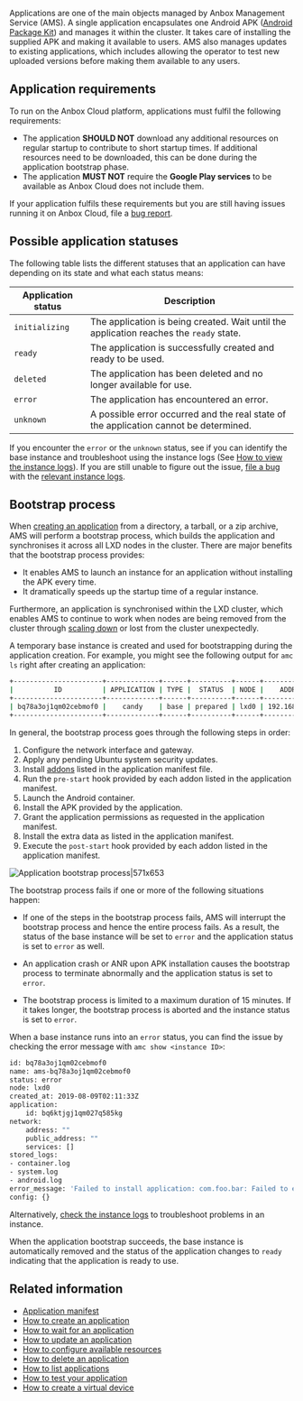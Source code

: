 Applications are one of the main objects managed by Anbox Management Service (AMS). A single application encapsulates one Android APK ([Android Package Kit](https://en.wikipedia.org/wiki/Android_application_package)) and manages it within the cluster. It takes care of installing the supplied APK and making it available to users. AMS also manages updates to existing applications, which includes allowing the operator to test new uploaded versions before making them available to any users.

## Application requirements

To run on the Anbox Cloud platform, applications must fulfil the following requirements:

* The application **SHOULD NOT** download any additional resources on regular startup to contribute to short startup times. If additional resources need to be downloaded, this can be done during the application bootstrap phase.
* The application **MUST NOT** require the **Google Play services** to be available as Anbox Cloud does not include them.

If your application fulfils these requirements but you are still having issues running it on Anbox Cloud, file a [bug report](https://bugs.launchpad.net/indore-extern/+filebug).

## Possible application statuses

The following table lists the different statuses that an application can have depending on its state and what each status means:

| Application status | Description |
|--------------------|-------------|
| `initializing` | The application is being created. Wait until the application reaches the `ready` state. |
| `ready` | The application is successfully created and ready to be used. |
| `deleted` | The application has been deleted and no longer available for use. |
| `error` | The application has encountered an error. |
| `unknown` | A possible error occurred and the real state of the application cannot be determined. |

If you encounter the `error` or the `unknown` status, see if you can identify the base instance and troubleshoot using the instance logs (See [How to view the instance logs](https://discourse.ubuntu.com/t/how-to-view-the-instance-logs/24329)). If you are still unable to figure out the issue, [file a bug](https://bugs.launchpad.net/anbox-cloud) with the [relevant instance logs](https://discourse.ubuntu.com/t/how-to-view-the-instance-logs/24329#view-stored-logs-2).

## Bootstrap process

When [creating an application](https://discourse.ubuntu.com/t/create-an-application/24198) from a directory, a tarball, or a zip archive, AMS will perform a bootstrap process, which builds the application and synchronises it across all LXD nodes in the cluster. There are major benefits that the bootstrap process provides:

  * It enables AMS to launch an instance for an application without installing the APK every time.
  * It dramatically speeds up the startup time of a regular instance.

Furthermore, an application is synchronised within the LXD cluster, which enables AMS to continue to work when nodes are being removed from the cluster through [scaling down](https://discourse.ubuntu.com/t/scale-down-a-lxd-cluster/24323) or lost from the cluster unexpectedly.

A temporary base instance is created and used for bootstrapping during the application creation. For example, you might see the following output for `amc ls` right after creating an application:

```bash
+----------------------+-------------+------+----------+------+---------------+-----------+
|          ID          | APPLICATION | TYPE |  STATUS  | NODE |    ADDRESS    | ENDPOINTS |
+----------------------+-------------+------+----------+------+---------------+-----------+
| bq78a3oj1qm02cebmof0 |    candy    | base | prepared | lxd0 | 192.168.100.2 |           |
+----------------------+-------------+------+----------+------+---------------+-----------+
```

In general, the bootstrap process goes through the following steps in order:

1. Configure the network interface and gateway.
2. Apply any pending Ubuntu system security updates.
3. Install [addons](https://discourse.ubuntu.com/t/addons/25293) listed in the application manifest file.
4. Run the `pre-start` hook provided by each addon listed in the application manifest.
5. Launch the Android container.
6. Install the APK provided by the application.
7. Grant the application permissions as requested in the application manifest.
8. Install the extra data as listed in the application manifest.
9. Execute the `post-start` hook provided by each addon listed in the application manifest.

![Application bootstrap process|571x653](https://assets.ubuntu.com/v1/7eed04fd-application-bootstrap.png)

The bootstrap process fails if one or more of the following situations happen:

* If one of the steps in the bootstrap process fails, AMS will interrupt the bootstrap process and hence the entire process fails. As a result, the status of the base instance will be set to `error` and the application status is set to `error` as well.

* An application crash or ANR upon APK installation causes the bootstrap process to terminate abnormally and the application status is set to `error`.

* The bootstrap process is limited to a maximum duration of 15 minutes. If it takes longer, the bootstrap process is aborted and the instance status is set to `error`.

When a base instance runs into an `error` status, you can find the issue by checking the error message with `amc show <instance ID>`:

```bash
id: bq78a3oj1qm02cebmof0
name: ams-bq78a3oj1qm02cebmof0
status: error
node: lxd0
created_at: 2019-08-09T02:11:33Z
application:
    id: bq6ktjgj1qm027q585kg
network:
    address: ""
    public_address: ""
    services: []
stored_logs:
- container.log
- system.log
- android.log
error_message: 'Failed to install application: com.foo.bar: Failed to extract native libraries, res=-113'
config: {}
```

Alternatively, [check the instance logs](https://discourse.ubuntu.com/t/24329) to troubleshoot problems in an instance.

When the application bootstrap succeeds, the base instance is automatically removed and the status of the application changes to `ready` indicating that the application is ready to use.

## Related information

* [Application manifest](https://discourse.ubuntu.com/t/application-manifest/24197)
* [How to create an application](https://discourse.ubuntu.com/t/create-an-application/24198)
* [How to wait for an application](https://discourse.ubuntu.com/t/wait-for-an-application/24202)
* [How to update an application](https://discourse.ubuntu.com/t/update-an-application/24201)
* [How to configure available resources](https://discourse.ubuntu.com/t/configure-available-resources/24960)
* [How to delete an application](https://discourse.ubuntu.com/t/delete-an-application/24199)
* [How to list applications](https://discourse.ubuntu.com/t/list-applications/24200)
* [How to test your application](https://discourse.ubuntu.com/t/usecase-application-testing/17775)
* [How to create a virtual device](https://discourse.ubuntu.com/t/virtual-devices/19069)
